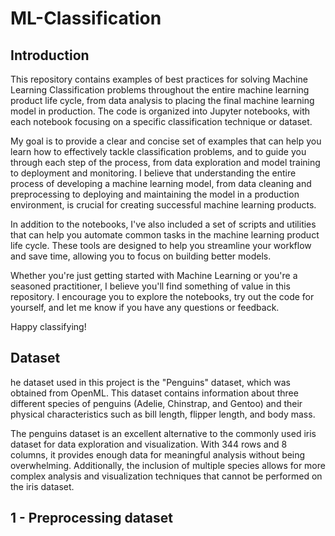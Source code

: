 # ML-Classification

## Introduction

This repository contains examples of best practices for solving Machine Learning Classification problems throughout the entire machine learning product life cycle, from data analysis to placing the final machine learning model in production. The code is organized into Jupyter notebooks, with each notebook focusing on a specific classification technique or dataset.

My goal is to provide a clear and concise set of examples that can help you learn how to effectively tackle classification problems, and to guide you through each step of the process, from data exploration and model training to deployment and monitoring. I believe that understanding the entire process of developing a machine learning model, from data cleaning and preprocessing to deploying and maintaining the model in a production environment, is crucial for creating successful machine learning products.

In addition to the notebooks, I've also included a set of scripts and utilities that can help you automate common tasks in the machine learning product life cycle. These tools are designed to help you streamline your workflow and save time, allowing you to focus on building better models.

Whether you're just getting started with Machine Learning or you're a seasoned practitioner, I believe you'll find something of value in this repository. I encourage you to explore the notebooks, try out the code for yourself, and let me know if you have any questions or feedback.

Happy classifying!

## Dataset

he dataset used in this project is the "Penguins" dataset, which was obtained from OpenML. This dataset contains information about three different species of penguins (Adelie, Chinstrap, and Gentoo) and their physical characteristics such as bill length, flipper length, and body mass.

The penguins dataset is an excellent alternative to the commonly used iris dataset for data exploration and visualization. With 344 rows and 8 columns, it provides enough data for meaningful analysis without being overwhelming. Additionally, the inclusion of multiple species allows for more complex analysis and visualization techniques that cannot be performed on the iris dataset.

## 1 - Preprocessing dataset
